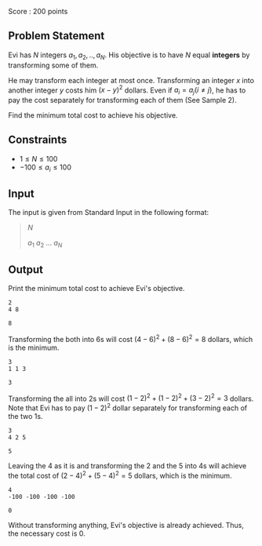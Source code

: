 Score : $200$ points

## Problem Statement

Evi has $N$ integers $a_1,a_2,..,a_N$. His objective is to have $N$ equal **integers** by transforming some of them.

He may transform each integer at most once. Transforming an integer $x$ into another integer $y$ costs him $(x-y)^2$ dollars. Even if $a_i=a_j (i \neq j)$, he has to pay the cost separately for transforming each of them (See Sample 2).

Find the minimum total cost to achieve his objective.

## Constraints

- $1 \leq N \leq 100$
- $-100 \leq a_i \leq 100$

## Input

The input is given from Standard Input in the following format:

> $N$
> 
> $a_1$ $a_2$ ... $a_N$

## Output

Print the minimum total cost to achieve Evi's objective.

```input1
2
4 8
```

```output1
8
```

Transforming the both into $6$s will cost $(4-6)^2+(8-6)^2=8$ dollars, which is the minimum.

```input2
3
1 1 3
```

```output2
3
```

Transforming the all into $2$s will cost $(1-2)^2+(1-2)^2+(3-2)^2=3$ dollars. Note that Evi has to pay $(1-2)^2$ dollar separately for transforming each of the two $1$s.

```input3
3
4 2 5
```

```output3
5
```

Leaving the $4$ as it is and transforming the $2$ and the $5$ into $4$s will achieve the total cost of $(2-4)^2+(5-4)^2=5$ dollars, which is the minimum.

```input4
4
-100 -100 -100 -100
```

```output4
0
```

Without transforming anything, Evi's objective is already achieved. Thus, the necessary cost is $0$.